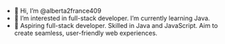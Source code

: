 - 👋 Hi, I’m @alberta2france409
- 👀 I’m interested in full-stack developer. I’m currently learning Java.
- 🌱 Aspiring full-stack developer. Skilled in Java and JavaScript. Aim to create seamless, user-friendly web experiences.
